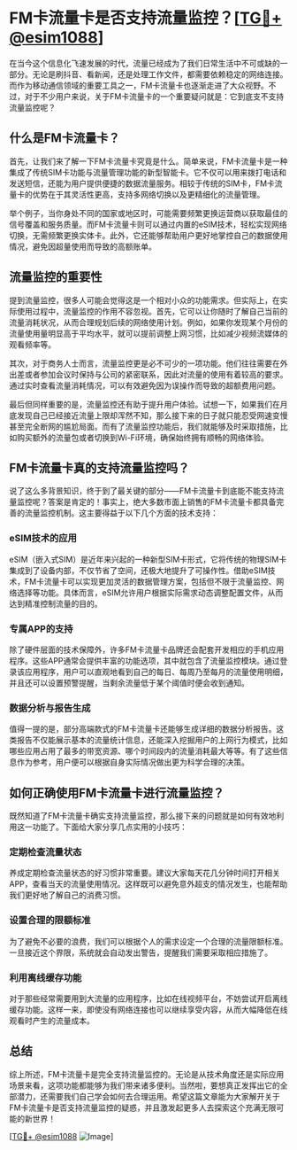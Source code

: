 # FM卡流量卡是否支持流量监控？[[TG💪+ @esim1088](https://t.me/s/esim1088)]

在当今这个信息化飞速发展的时代，流量已经成为了我们日常生活中不可或缺的一部分。无论是刷抖音、看新闻，还是处理工作文件，都需要依赖稳定的网络连接。而作为移动通信领域的重要工具之一，FM卡流量卡也逐渐走进了大众视野。不过，对于不少用户来说，关于FM卡流量卡的一个重要疑问就是：它到底支不支持流量监控呢？

## 什么是FM卡流量卡？

首先，让我们来了解一下FM卡流量卡究竟是什么。简单来说，FM卡流量卡是一种集成了传统SIM卡功能与流量管理功能的新型智能卡。它不仅可以用来拨打电话和发送短信，还能为用户提供便捷的数据流量服务。相较于传统的SIM卡，FM卡流量卡的优势在于其灵活性更高，支持多网络切换以及更精细化的流量管理。

举个例子，当你身处不同的国家或地区时，可能需要频繁更换运营商以获取最佳的信号覆盖和服务质量。而FM卡流量卡则可以通过内置的eSIM技术，轻松实现网络切换，无需频繁更换实体卡。此外，它还能够帮助用户更好地掌控自己的数据使用情况，避免因超量使用而导致的高额账单。

## 流量监控的重要性

提到流量监控，很多人可能会觉得这是一个相对小众的功能需求。但实际上，在实际使用过程中，流量监控的作用不容忽视。首先，它可以让你随时了解自己当前的流量消耗状况，从而合理规划后续的网络使用计划。例如，如果你发现某个月份的流量使用量明显高于平均水平，就可以提前调整上网习惯，比如减少视频流媒体的观看频率等。

其次，对于商务人士而言，流量监控更是必不可少的一项功能。他们往往需要在外出差或者参加会议时保持与公司的紧密联系，因此对流量的使用有着较高的要求。通过实时查看流量消耗情况，可以有效避免因为误操作而导致的超额费用问题。

最后但同样重要的是，流量监控还有助于提升用户体验。试想一下，如果我们在月底发现自己已经接近流量上限却浑然不知，那么接下来的日子就只能忍受网速变慢甚至完全断网的尴尬局面。而有了流量监控功能后，我们就能够及时采取措施，比如购买额外的流量包或者切换到Wi-Fi环境，确保始终拥有顺畅的网络体验。

## FM卡流量卡真的支持流量监控吗？

说了这么多背景知识，终于到了最关键的部分——FM卡流量卡到底能不能支持流量监控呢？答案是肯定的！事实上，绝大多数市面上销售的FM卡流量卡都具备完善的流量监控机制。这主要得益于以下几个方面的技术支持：

### eSIM技术的应用

eSIM（嵌入式SIM）是近年来兴起的一种新型SIM卡形式，它将传统的物理SIM卡集成到了设备内部，不仅节省了空间，还极大地提升了可操作性。借助eSIM技术，FM卡流量卡可以实现更加灵活的数据管理方案，包括但不限于流量监控、网络选择等功能。具体而言，eSIM允许用户根据实际需求动态调整配置文件，从而达到精准控制流量的目的。

### 专属APP的支持

除了硬件层面的技术保障外，许多FM卡流量卡品牌还会配套开发相应的手机应用程序。这些APP通常会提供丰富的功能选项，其中就包含了流量监控模块。通过登录该应用程序，用户可以直观地看到自己的每日、每周乃至每月的流量使用明细，并且还可以设置预警提醒，当剩余流量低于某个阈值时便会收到通知。

### 数据分析与报告生成

值得一提的是，部分高端款式的FM卡流量卡还能够生成详细的数据分析报告。这类报告不仅能展示基本的流量统计信息，还能深入挖掘用户的上网行为模式，比如哪些应用占用了最多的带宽资源、哪个时间段内的流量消耗最大等等。有了这些信息作为参考，用户便可以根据自身实际情况做出更为科学合理的决策。

## 如何正确使用FM卡流量卡进行流量监控？

既然知道了FM卡流量卡确实支持流量监控，那么接下来的问题就是如何有效地利用这一功能了。下面给大家分享几点实用的小技巧：

### 定期检查流量状态

养成定期检查流量状态的好习惯非常重要。建议大家每天花几分钟时间打开相关APP，查看当天的流量使用情况。这样既可以避免意外超支的情况发生，也能帮助我们更好地了解自己的消费习惯。

### 设置合理的限额标准

为了避免不必要的浪费，我们可以根据个人的需求设定一个合理的流量限额标准。一旦接近这个界限，系统就会自动发出警告，提醒我们需要采取相应措施了。

### 利用离线缓存功能

对于那些经常需要用到大流量的应用程序，比如在线视频平台，不妨尝试开启离线缓存功能。这样一来，即使没有网络连接也可以继续享受内容，从而大幅降低在线观看时产生的流量成本。

## 总结

综上所述，FM卡流量卡是完全支持流量监控的。无论是从技术角度还是实际应用场景来看，这项功能都能够为我们带来诸多便利。当然啦，要想真正发挥出它的全部潜力，还需要我们自己学会如何去合理运用。希望这篇文章能为大家解开关于FM卡流量卡是否支持流量监控的疑惑，并且激发起更多人去探索这个充满无限可能的新世界！

[[TG💪+ @esim1088](https://t.me/s/esim1088) ![Image](https://i.postimg.cc/4NQfJmqS/Snipaste-2025-05-13-00-14-12.png)]